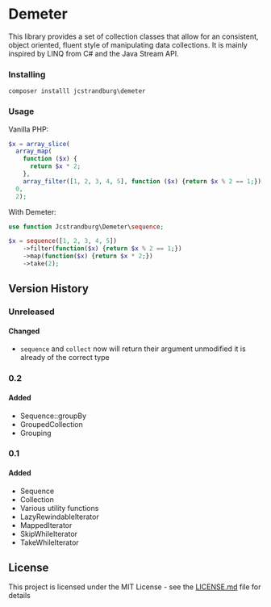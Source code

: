 # Demeter

This library provides a set of collection classes that allow for an consistent, object oriented, fluent style of manipulating data collections. It is mainly inspired by LINQ from C# and the Java Stream API.

### Installing

`composer installl jcstrandburg\demeter`

### Usage

Vanilla PHP:

```php
$x = array_slice(
  array_map(
    function ($x) {
      return $x * 2;
    },
    array_filter([1, 2, 3, 4, 5], function ($x) {return $x % 2 == 1;})),
  0,
  2);
```

With Demeter:

```php
use function Jcstrandburg\Demeter\sequence;

$x = sequence([1, 2, 3, 4, 5])
    ->filter(function($x) {return $x % 2 == 1;})
    ->map(function($x) {return $x * 2;})
    ->take(2);
```

## Version History

### Unreleased

#### Changed
* `sequence` and `collect` now will return their argument unmodified it is already of the correct type

### 0.2

#### Added
* Sequence::groupBy
* GroupedCollection
* Grouping

### 0.1

#### Added
* Sequence
* Collection
* Various utility functions
* LazyRewindableIterator
* MappedIterator
* SkipWhileIterator
* TakeWhileIterator

## License

This project is licensed under the MIT License - see the [LICENSE.md](LICENSE.md) file for details
